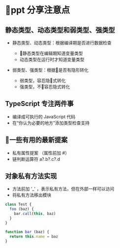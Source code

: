 # ppt 分享注意点

## 静态类型、动态类型和弱类型、强类型

- 静态类型、动态类型：根据编译期是否进行数据检查
  - 静态类型在编辑期知道变量类型
  - 动态类型在运行时才知道变量类型

- 弱类型、强类型：根据是否有隐形转化
  - 弱类型，容忍隐式转化
  - 强类型，不容忍隐式转化

## TypeScript 专注两件事

- 编译成可执行的 JavaScript 代码
- 在“你认为必要的地方”添加类型检查支持

## 一些有用的最新提案

- 私有属性提案 （属性前加 #）
- 链判断运算符 a?.b?.c?.d

## 对象私有方法实现

- 方法前加 '_' ，表示私有方法，但在外部一样可以访问
- 将私有方法移出模块

```javascript
class Test {
  foo (baz) {
    bar.call(this, baz)
  }
}

function bar (baz) {
  return this.name = baz
}
```
